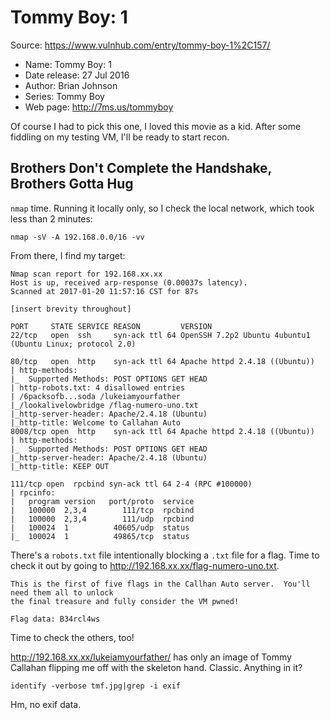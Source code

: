 Tommy Boy: 1
============

Source: https://www.vulnhub.com/entry/tommy-boy-1%2C157/

* Name: Tommy Boy: 1
* Date release: 27 Jul 2016
* Author: Brian Johnson
* Series: Tommy Boy
* Web page: http://7ms.us/tommyboy

Of course I had to pick this one, I loved this movie as a kid. After some fiddling on my testing VM, I'll be ready to start recon.


Brothers Don't Complete the Handshake, Brothers Gotta Hug
---------------------------------------------------------

`nmap` time. Running it locally only, so I check the local network, which took less than 2 minutes:

`nmap -sV -A 192.168.0.0/16 -vv`

From there, I find my target:

```
Nmap scan report for 192.168.xx.xx
Host is up, received arp-response (0.00037s latency).
Scanned at 2017-01-20 11:57:16 CST for 87s

[insert brevity throughout]

PORT     STATE SERVICE REASON         VERSION
22/tcp   open  ssh     syn-ack ttl 64 OpenSSH 7.2p2 Ubuntu 4ubuntu1 (Ubuntu Linux; protocol 2.0)

80/tcp   open  http    syn-ack ttl 64 Apache httpd 2.4.18 ((Ubuntu))
| http-methods: 
|_  Supported Methods: POST OPTIONS GET HEAD
| http-robots.txt: 4 disallowed entries 
| /6packsofb...soda /lukeiamyourfather 
|_/lookalivelowbridge /flag-numero-uno.txt
|_http-server-header: Apache/2.4.18 (Ubuntu)
|_http-title: Welcome to Callahan Auto
8008/tcp open  http    syn-ack ttl 64 Apache httpd 2.4.18 ((Ubuntu))
| http-methods: 
|_  Supported Methods: POST OPTIONS GET HEAD
|_http-server-header: Apache/2.4.18 (Ubuntu)
|_http-title: KEEP OUT

111/tcp open  rpcbind syn-ack ttl 64 2-4 (RPC #100000)
| rpcinfo: 
|   program version   port/proto  service
|   100000  2,3,4        111/tcp  rpcbind
|   100000  2,3,4        111/udp  rpcbind
|   100024  1          40605/udp  status
|_  100024  1          49865/tcp  status
```

There's a `robots.txt` file intentionally blocking a `.txt` file for a flag. Time to check it out by going to http://192.168.xx.xx/flag-numero-uno.txt.

```
This is the first of five flags in the Callhan Auto server.  You'll need them all to unlock
the final treasure and fully consider the VM pwned!

Flag data: B34rcl4ws
```

Time to check the others, too!

http://192.168.xx.xx/lukeiamyourfather/ has only an image of Tommy Callahan flipping me off with the skeleton hand. Classic. Anything in it?

`identify -verbose tmf.jpg|grep -i exif`

Hm, no exif data.
